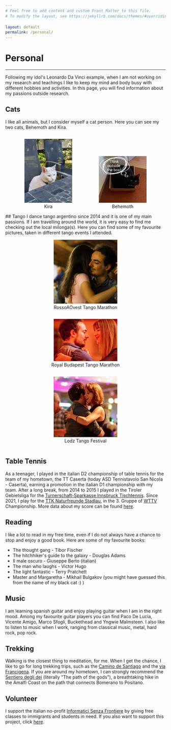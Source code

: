 ```yaml
---
# Feel free to add content and custom Front Matter to this file.
# To modify the layout, see https://jekyllrb.com/docs/themes/#overriding-theme-defaults

layout: default
permalink: /personal/
---
```

# Personal
* * *
Following my idol's Leonardo Da Vinci example, when I am not working on my research and teachings I like to keep my mind and body busy with different hobbies and activities. In this page, you will find information about my passions outside research.

## Cats
I like all animals, but I consider myself a cat person. Here you can see my two cats, Behemoth and Kira.

<div id="cats" style="overflow: hidden;justify-content:space-around;" align="center">
<div style="display: inline-block;">
<figure>
<a href="/assets/img/kira.jpg"><img src="/assets/img/kira.jpg" width="150" height="auto"></a>
<figcaption>Kira</figcaption>
</figure>
</div>
<div style="display:inline-block;">
<figure>
<a href="/assets/img/behemoth.jpg"><img src="/assets/img/behemoth.jpg" width="150" height="auto"></a>
<figcaption>Behemoth</figcaption>
</figure>
</div>
</div>
## Tango
I dance tango argentino since 2014 and it is one of my main passions. If I am travelling around the world, it is very easy to find me checking out the local milonga(s). Here you can find some of my favourite pictures, taken in different tango events I attended.
<div id="tango" style="overflow: hidden;justify-content:space-around;" align="center">
<div style="display: inline-block;">
<figure>
<a href="/assets/img/tango1.jpg"><img src="/assets/img/tango1.jpg" width="200" height="auto"></a>
<figcaption>RossoAOvest Tango Marathon</figcaption>
</figure>
</div>
<div style="display: inline-block;">
<figure>
<a href="/assets/img/tango2.jpg"><img src="/assets/img/tango2.jpg" width="200" height="auto"></a>
<figcaption>Royal Budapest Tango Marathon</figcaption>
</figure>
</div>
<div style="display: inline-block;">
<figure>
<a href="/assets/img/tango3.jpg"><img src="/assets/img/tango3.jpg" width="200" height="auto"></a>
<figcaption>Lodz Tango Festival</figcaption>
</figure>
</div>
</div>

## Table Tennis
As a teenager, I played in the italian D2 championship of table tennis for the team of my hometown, the TT Caserta (today ASD Tennistavolo San Nicola - Caserta), earning a promotion in the italian D1 championship with my team. After a long break, from 2014 to 2015 I played in the Tiroler Gebietsliga for the [Turnerschaft-Sparkasse Innsbruck Tischtennis](https://www.innsbruck-tischtennis.at/). Since 2021, I play for the [TTK Naturfreunde Stadlau](https://www.ttk-naturfreunde-stadlau.at/), in the 3. Gruppe of [WTTV](https://wttv.at/joomla/) Championship. More data about my score can be found [here](https://oettv.xttv.at/ed/index.php?uebersicht=1773&lid=7351&spid=55603&sj=23).

## Reading
I like a lot to read in my free time, even if I do not always have a chance to stop and enjoy a good book. Here are some of my favourite books:

- The thought gang - Tibor Fischer
- The hitchhiker's guide to the galaxy - Douglas Adams
- Il male oscuro - Giuseppe Berto (italian)
- The man who laughs - Victor Hugo
- The light fantastic - Terry Pratchett
- Master and Margaretha - Mikhail Bulgakov (you might have guessed this from the name of my black cat :) )

## Music
I am learning spanish guitar and enjoy playing guitar when I am in the right mood. Among my favourite guitar players you can find Paco De Lucia, Vicente Amigo, Marco Sfogli, Buckethead and Yngwie Malmsteen. I also like to listen to music when I work, ranging from classical music, metal, hard rock, pop rock.

## Trekking
Walking is the closest thing to meditation, for me. When I get the chance, I like to go for long trekking trips, such as the [Camino de Santiago](https://www.caminodesantiago.gal/en) and the [via Francigena](https://www.viefrancigene.org/en/). If you are around my hometown, I can strongly recommend the [Sentiero degli dei](https://costieraamalfitana.com/en/the-path-of-the-gods/) (literally "The path of the gods"), a breathtaking hike in the Amalfi Coast on the path that connects Bomerano to Positano. 

## Volunteer
I support the italian no-profit [Informatici Senza Frontiere](https://www.informaticisenzafrontiere.org/) by giving free classes to immigrants and students in need. If you also want to support this project, click [here](https://www.informaticisenzafrontiere.org/donate/). 
